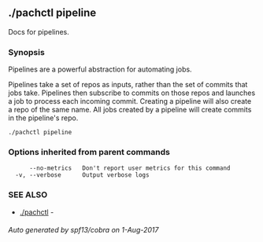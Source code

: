 ## ./pachctl pipeline

Docs for pipelines.

### Synopsis


Pipelines are a powerful abstraction for automating jobs.

Pipelines take a set of repos as inputs, rather than the set of commits that
jobs take. Pipelines then subscribe to commits on those repos and launches a job
to process each incoming commit.
Creating a pipeline will also create a repo of the same name.
All jobs created by a pipeline will create commits in the pipeline's repo.


```
./pachctl pipeline
```

### Options inherited from parent commands

```
      --no-metrics   Don't report user metrics for this command
  -v, --verbose      Output verbose logs
```

### SEE ALSO
* [./pachctl](./pachctl.md)	 - 

###### Auto generated by spf13/cobra on 1-Aug-2017

